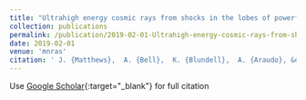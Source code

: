 ```yaml
---
title: "Ultrahigh energy cosmic rays from shocks in the lobes of powerful radio galaxies"
collection: publications
permalink: /publication/2019-02-01-Ultrahigh-energy-cosmic-rays-from-shocks-in-the-lobes-of-powerful-radio-galaxies
date: 2019-02-01
venue: 'mnras'
citation: ' J. {Matthews},  A. {Bell},  K. {Blundell},  A. {Araudo}, &quot;Ultrahigh energy cosmic rays from shocks in the lobes of powerful radio galaxies.&quot; mnras, 2019.'
---
```

Use [Google Scholar](https://scholar.google.com/scholar?q=Ultrahigh+energy+cosmic+rays+from+shocks+in+the+lobes+of+powerful+radio+galaxies){:target="_blank"} for full citation